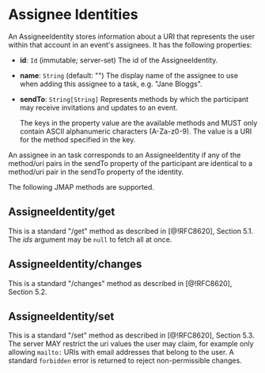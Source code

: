 # Assignee Identities

An AssigneeIdentity stores information about a URI that represents the user within that account in an event's assignees. It has the following properties:

- **id**: `Id` (immutable; server-set)
  The id of the AssigneeIdentity.
- **name**: `String` (default: "")
  The display name of the assignee to use when adding this assignee to a task, e.g. "Jane Bloggs".
- **sendTo**: `String[String]`
   Represents methods by which the participant may receive invitations and updates to an event.

     The keys in the property value are the available methods and MUST only contain ASCII alphanumeric characters (A-Za-z0-9). The value is a URI for the method specified in the key.

An assignee in an task corresponds to an AssigneeIdentity if any of the method/uri pairs in the sendTo property of the participant are identical to a method/uri pair in the sendTo property of the identity.

The following JMAP methods are supported.

## AssigneeIdentity/get

This is a standard "/get" method as described in [@!RFC8620], Section 5.1. The *ids* argument may be `null` to fetch all at once.

## AssigneeIdentity/changes

This is a standard "/changes" method as described in [@!RFC8620], Section 5.2.

## AssigneeIdentity/set

This is a standard "/set" method as described in [@!RFC8620], Section 5.3. The server MAY restrict the uri values the user may claim, for example only allowing `mailto:` URIs with email addresses that belong to the user. A standard `forbidden` error is returned to reject non-permissible changes.



